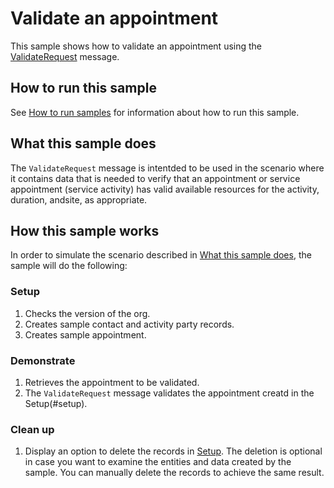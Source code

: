 # Validate an appointment
This sample shows how to validate an appointment using the [ValidateRequest](https://docs.microsoft.com/en-us/dotnet/api/microsoft.crm.sdk.messages.validaterequest?view=dynamics-general-ce-9) message.

## How to run this sample

See [How to run samples](../../../How-to-run-samples.md) for information about how to run this sample.

## What this sample does

The `ValidateRequest` message is intentded to be used in the scenario where it contains data that is needed to verify that an appointment or service appointment (service activity) has valid available resources for the activity, duration, andsite, as appropriate.

## How this sample works

In order to simulate the scenario described in [What this sample does](#what-this-sample-does), the sample will do the following:

### Setup
1. Checks the version of the org.
2. Creates sample contact and activity party records.
3. Creates sample appointment.

### Demonstrate
1. Retrieves the appointment to be validated. 
2. The `ValidateRequest` message validates the appointment creatd in the Setup(#setup).
### Clean up

1. Display an option to delete the records in [Setup](#setup).
    The deletion is optional in case you want to examine the entities and data created by the sample. You can manually delete the records to achieve the same result.
